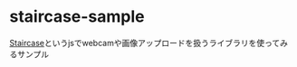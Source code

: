 # staircase-sample

[Staircase](https://github.com/yuhiisk/Staircase)というjsでwebcamや画像アップロードを扱うライブラリを使ってみるサンプル

